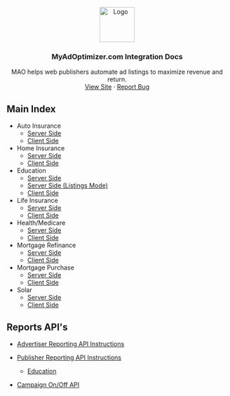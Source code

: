 <p align="center">
  <a href="https://myadoptimizer.com/">
    <img src="https://myadoptimizer.com/img/logo-blk.svg" alt="Logo" height="80">
  </a>
  <h3 align="center">MyAdOptimizer.com Integration Docs</h3>
  <p align="center">
    MAO helps web publishers automate ad listings to maximize revenue and return.
    <br />
    <a href="https://myadoptimizer.com">View Site</a>
    ·
    <a href="https://myadoptimizer.com/contact">Report Bug</a>
  </p>
</p>

## Main Index

- Auto Insurance
  - [Server Side](./auto-insurance/mao-auto-insurance-server-side.md)
  - [Client Side](./auto-insurance/mao-auto-insurance-client-side.md)
- Home Insurance
  - [Server Side](./home-insurance/mao-home-insurance-server-side.md)
  - [Client Side](./home-insurance/mao-home-insurance-client-side.md)
- Education
  - [Server Side](./education/mao-education-server-side.md)
  - [Server Side (Listings Mode)](./education/mao-education-server-side-listing-mode.md)
  - [Client Side](./education/mao-education-client-side.md)
- Life Insurance
  - [Server Side](./life-insurance/mao-lifeinsurance-server.md)
  - [Client Side](./life-insurance/mao-lifeinsurance-client.md)
- Health/Medicare
  - [Server Side](./medicare/mao-medicare-server-side.md)
  - [Client Side](./medicare/mao-medicare-client-side.md)
- Mortgage Refinance
  - [Server Side](./mortgage-refinance/mao-mortgage-refinance-server-side.md)
  - [Client Side](./mortgage-refinance/mao-mortgage-refinance-client-side.md)
- Mortgage Purchase
  - [Server Side](./mortgage-purchase/mao-purchase-server-side.md)
  - [Client Side](./mortgage-purchase/mao-purchase-client-side.md)
- Solar
  - [Server Side](./solar/mao-solar-server-side.md)
  - [Client Side](./solar/mao-solar-client-side.md)

## Reports API's

- [Advertiser Reporting API Instructions](./mortgage-purchase/AdvertiserReportingAPIInstructions.md)

- [Publisher Reporting API Instructions](./AdRptAPI/datacenter-API.md)

  - [Education](./AdRptAPI/education-datacenter-API.md)

- [Campaign On/Off API ](./AdRptAPI/campaignOnOffAPI.md)
